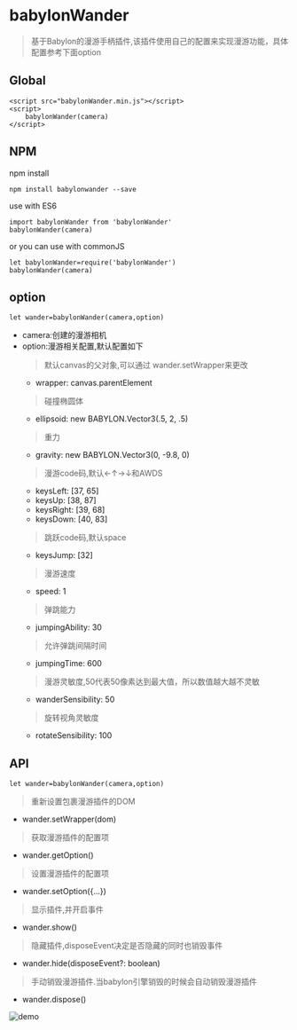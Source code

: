 # babylonWander
> 基于Babylon的漫游手柄插件,该插件使用自己的配置来实现漫游功能，具体配置参考下面option

## Global
```
<script src="babylonWander.min.js"></script>  
<script>
    babylonWander(camera)
</script>
```
## NPM
npm install
```
npm install babylonwander --save
```
use with ES6
```
import babylonWander from 'babylonWander'
babylonWander(camera)
```
or you can use with commonJS
```
let babylonWander=require('babylonWander')
babylonWander(camera)
```

## option
```
let wander=babylonWander(camera,option)
```
* camera:创建的漫游相机
* option:漫游相关配置,默认配置如下
   > 默认canvas的父对象,可以通过 wander.setWrapper来更改
   * wrapper: canvas.parentElement
   > 碰撞椭圆体
   * ellipsoid: new BABYLON.Vector3(.5, 2, .5)
   > 重力
   * gravity: new BABYLON.Vector3(0, -9.8, 0)
   > 漫游code码,默认←↑→↓和AWDS
   * keysLeft: [37, 65]
   * keysUp: [38, 87]
   * keysRight: [39, 68]
   * keysDown: [40, 83]
   > 跳跃code码,默认space
   * keysJump: [32]
   > 漫游速度
   * speed: 1
   > 弹跳能力
   * jumpingAbility: 30
   > 允许弹跳间隔时间
   * jumpingTime: 600
   > 漫游灵敏度,50代表50像素达到最大值，所以数值越大越不灵敏
   * wanderSensibility: 50
   > 旋转视角灵敏度
   * rotateSensibility: 100


## API
```
let wander=babylonWander(camera,option)
```
> 重新设置包裹漫游插件的DOM
* wander.setWrapper(dom) 
> 获取漫游插件的配置项
* wander.getOption() 
> 设置漫游插件的配置项
* wander.setOption({...}) 
> 显示插件,并开启事件
* wander.show()
> 隐藏插件,disposeEvent决定是否隐藏的同时也销毁事件
* wander.hide(disposeEvent?: boolean) 
> 手动销毁漫游插件.当babylon引擎销毁的时候会自动销毁漫游插件
* wander.dispose() 


![demo](//zhuxudong.cn/github/img/babylonWander/1.jpg)


 